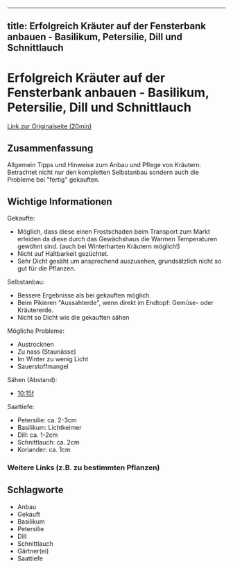 --------------------
title: Erfolgreich Kräuter auf der Fensterbank anbauen - Basilikum, Petersilie, Dill und Schnittlauch
--------------------

# Erfolgreich Kräuter auf der Fensterbank anbauen - Basilikum, Petersilie, Dill und Schnittlauch

[Link zur Originalseite (20min)](https://www.youtube.com/watch?v=VHbx6nb3lRU)

## Zusammenfassung

Allgemein Tipps und Hinweise zum Anbau und Pflege von Kräutern.
Betrachtet nicht nur den kompletten Selbstanbau sondern auch die Probleme bei "fertig" gekauften.


## Wichtige Informationen

Gekaufte:
* Möglich, dass diese einen Frostschaden beim Transport zum Markt erleiden da diese durch das Gewächshaus die Warmen Temperaturen gewöhnt sind. (auch bei Winterharten Kräutern möglich!)
* Nicht auf Haltbarkeit gezüchtet.
* Sehr Dicht gesäht um ansprechend auszusehen, grundsätzlich nicht so gut für die Pflanzen.


Selbstanbau:
* Bessere Ergebnisse als bei gekauften möglich.
* Beim Pikieren "Aussahterde", wenn direkt im Endtopf: Gemüse- oder Kräutererde.
* Nicht so Dicht wie die gekauften sähen

Mögliche Probleme:
* Austrocknen
* Zu nass (Staunässe)
* Im Winter zu wenig Licht
* Sauerstoffmangel 

Sähen (Abstand):
* [10:15f](https://youtu.be/VHbx6nb3lRU?t=617)

Saattiefe:
* Petersilie: ca. 2-3cm
* Basilikum: Lichtkeimer
* Dill: ca. 1-2cm
* Schnittlauch: ca. 2cm
* Koriander: ca. 1cm

### Weitere Links (z.B. zu bestimmten Pflanzen)

## Schlagworte

* Anbau
* Gekauft
* Basilikum
* Petersilie
* Dill
* Schnittlauch
* Gärtner(ei)
* Saattiefe


